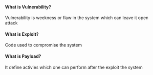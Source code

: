 #### What is Vulnerability?
Vulnerability is weekness or flaw in the system which can leave it open attack

#### What is Exploit?
Code used to compromise the system

#### What is Payload?
It define activies which one can perform after the exploit the system
